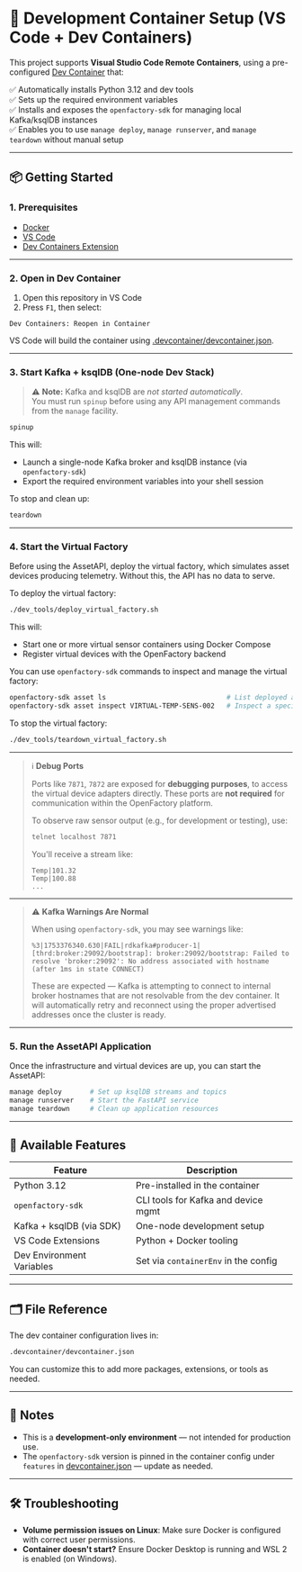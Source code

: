 # 🐳 Development Container Setup (VS Code + Dev Containers)

This project supports **Visual Studio Code Remote Containers**, using a pre-configured [Dev Container](https://containers.dev/) that:

✅ Automatically installs Python 3.12 and dev tools  
✅ Sets up the required environment variables  
✅ Installs and exposes the `openfactory-sdk` for managing local Kafka/ksqlDB instances  
✅ Enables you to use `manage deploy`, `manage runserver`, and `manage teardown` without manual setup

---

## 📦 Getting Started

### 1. Prerequisites

- [Docker](https://www.docker.com/)
- [VS Code](https://code.visualstudio.com/)
- [Dev Containers Extension](https://marketplace.visualstudio.com/items?itemName=ms-vscode-remote.remote-containers)

---

### 2. Open in Dev Container

1. Open this repository in VS Code  
2. Press `F1`, then select:

```
Dev Containers: Reopen in Container
````
VS Code will build the container using [.devcontainer/devcontainer.json](../.devcontainer/devcontainer.json).

---

### 3. Start Kafka + ksqlDB (One-node Dev Stack)

> ⚠️ **Note:** Kafka and ksqlDB are *not started automatically*.  
> You must run `spinup` before using any API management commands from the `manage` facility.

```bash
spinup
````

This will:

* Launch a single-node Kafka broker and ksqlDB instance (via `openfactory-sdk`)
* Export the required environment variables into your shell session

To stop and clean up:
```bash
teardown
```

---

### 4. Start the Virtual Factory

Before using the AssetAPI, deploy the virtual factory, which simulates asset devices producing telemetry. Without this, the API has no data to serve.

To deploy the virtual factory:
```bash
./dev_tools/deploy_virtual_factory.sh
```

This will:

* Start one or more virtual sensor containers using Docker Compose
* Register virtual devices with the OpenFactory backend

You can use `openfactory-sdk` commands to inspect and manage the virtual factory:
```bash
openfactory-sdk asset ls                              # List deployed assets
openfactory-sdk asset inspect VIRTUAL-TEMP-SENS-002   # Inspect a specific asset
```

To stop the virtual factory:
```bash
./dev_tools/teardown_virtual_factory.sh
```

---

> ℹ️ **Debug Ports**
>
> Ports like `7871`, `7872` are exposed for **debugging purposes**, to access the virtual device adapters directly.
> These ports are **not required** for communication within the OpenFactory platform.
>
> To observe raw sensor output (e.g., for development or testing), use:
>
> ```bash
> telnet localhost 7871
> ```
>
> You'll receive a stream like:
>
> ```
> Temp|101.32
> Temp|100.88
> ...
> ```

---

> ⚠️ **Kafka Warnings Are Normal**
>
> When using `openfactory-sdk`, you may see warnings like:
>
> ```text
> %3|1753376340.630|FAIL|rdkafka#producer-1| [thrd:broker:29092/bootstrap]: broker:29092/bootstrap: Failed to resolve 'broker:29092': No address associated with hostname (after 1ms in state CONNECT)
> ```
>
> These are expected — Kafka is attempting to connect to internal broker hostnames that are not resolvable from the dev container.
> It will automatically retry and reconnect using the proper advertised addresses once the cluster is ready.

---

### 5. Run the AssetAPI Application

Once the infrastructure and virtual devices are up, you can start the AssetAPI:

```bash
manage deploy       # Set up ksqlDB streams and topics
manage runserver    # Start the FastAPI service
manage teardown     # Clean up application resources
```

---

## 🧪 Available Features

| Feature                   | Description                          |
| ------------------------- | ------------------------------------ |
| Python 3.12               | Pre-installed in the container       |
| `openfactory-sdk`         | CLI tools for Kafka and device mgmt  |
| Kafka + ksqlDB (via SDK)  | One-node development setup           |
| VS Code Extensions        | Python + Docker tooling              |
| Dev Environment Variables | Set via `containerEnv` in the config |

---

## 🗂 File Reference

The dev container configuration lives in:

```bash
.devcontainer/devcontainer.json
```
You can customize this to add more packages, extensions, or tools as needed.

---

## 📌 Notes

* This is a **development-only environment** — not intended for production use.
* The `openfactory-sdk` version is pinned in the container config under `features` in [devcontainer.json](../.devcontainer/devcontainer.json) — update as needed.

---

## 🛠 Troubleshooting

* **Volume permission issues on Linux**: Make sure Docker is configured with correct user permissions.
* **Container doesn't start?** Ensure Docker Desktop is running and WSL 2 is enabled (on Windows).
